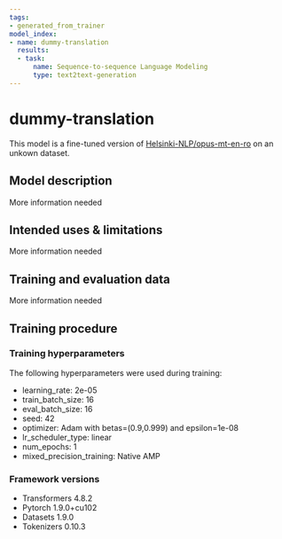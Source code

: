 ```yaml
---
tags:
- generated_from_trainer
model_index:
- name: dummy-translation
  results:
  - task:
      name: Sequence-to-sequence Language Modeling
      type: text2text-generation
---
```


<!-- This model card has been generated automatically according to the information the Trainer had access to. You
should probably proofread and complete it, then remove this comment. -->

# dummy-translation

This model is a fine-tuned version of [Helsinki-NLP/opus-mt-en-ro](https://huggingface.co/Helsinki-NLP/opus-mt-en-ro) on an unkown dataset.

## Model description

More information needed

## Intended uses & limitations

More information needed

## Training and evaluation data

More information needed

## Training procedure

### Training hyperparameters

The following hyperparameters were used during training:
- learning_rate: 2e-05
- train_batch_size: 16
- eval_batch_size: 16
- seed: 42
- optimizer: Adam with betas=(0.9,0.999) and epsilon=1e-08
- lr_scheduler_type: linear
- num_epochs: 1
- mixed_precision_training: Native AMP

### Framework versions

- Transformers 4.8.2
- Pytorch 1.9.0+cu102
- Datasets 1.9.0
- Tokenizers 0.10.3
